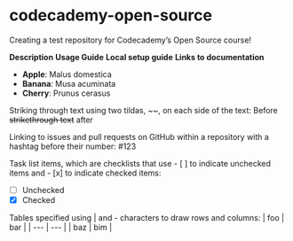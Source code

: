 # codecademy-open-source

Creating a test repository for Codecademy’s Open Source course!

**Description**
**Usage Guide**
**Local setup guide**
**Links to documentation**


- **Apple**: Malus domestica
- **Banana**: Musa acuminata
- **Cherry**: Prunus cerasus

Striking through text using two tildas, ~~, on each side of the text:
Before ~~strikethrough text~~ after

Linking to issues and pull requests on GitHub within a repository with a hashtag before their number:
#123

Task list items, which are checklists that use - [ ] to indicate unchecked items and - [x] to indicate checked items:
- [ ] Unchecked
- [x] Checked

Tables specified using | and - characters to draw rows and columns:
| foo | bar |
| --- | --- |
| baz | bim |
